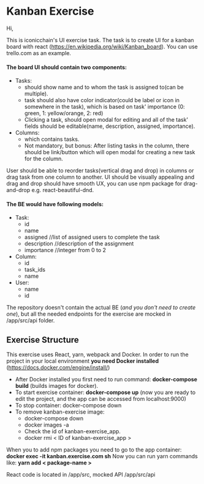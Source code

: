 # Kanban Exercise

Hi,

This is iconicchain's UI exercise task. The task is to create UI for a kanban board with react (https://en.wikipedia.org/wiki/Kanban_board). You can use trello.com as an example.

#### The board UI should contain two components:
- Tasks:
    - should show name and to whom the task is assigned to(can be multiple).
    - task should also have color indicator(could be label or icon in somewhere in the task), which is based on task' importance (0: green, 1: yellow/orange, 2: red)
    - Clicking a task, should open modal for editing and all of the task' fields should be editable(name, description, assigned, importance).
- Columns:
  - which contains tasks.
  - Not mandatory, but bonus: After listing tasks in the column, there should be link/button which will open modal for creating a new task for the column.

User should be able to reorder tasks(vertical drag and drop) in columns or drag task from one column to another.
UI should be visually appealing and drag and drop should have smooth UX, you can use npm package for drag-and-drop e.g. react-beautiful-dnd.

#### The BE would have following models:
- Task:
  - id
  - name
  - assigned //list of assigned users to complete the task
  - description //description of the assignment
  - importance //integer from 0 to 2
- Column:
  - id
  - task_ids
  - name
- User:
  - name
  - id

The repository doesn't contain the actual BE (*and you don't need to create one*), but all the needed endpoints for the exercise are mocked in /app/src/api folder.

## Exercise Structure
This exercise uses React, yarn, webpack and Docker. In order to run the project in your local environment **you need Docker installed** (https://docs.docker.com/engine/install/) 
- After Docker installed you first need to run command: **docker-compose build** (builds images for docker).
- To start exercise container: **docker-compose up** (now you are ready to edit the project, and the app can be accessed from localhost:9000)
- To stop container: docker-compose down
- To remove kanban-exercise image: 
  - docker-compose down
  - docker images -a
  - Check the id of kanban-exercise_app.
  - docker rmi < ID of kanban-exercise_app >

When you to add npm packages you need to go to the app container: **docker exec -it kanban.exercise.com sh**
Now you can run yarn commands like: **yarn add < package-name >**
  
React code is located in /app/src, mocked API /app/src/api
